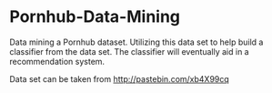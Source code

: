 # Pornhub-Data-Mining

Data mining a Pornhub dataset. Utilizing this data set to help build a classifier from the data set. The classifier will eventually aid in a recommendation system.

Data set can be taken from http://pastebin.com/xb4X99cq
